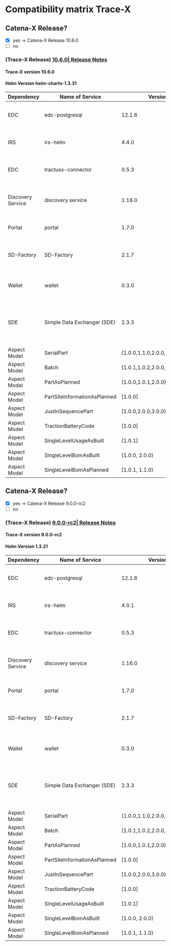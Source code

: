 # Compatibility matrix Trace-X

## Catena-X Release?

- [x] yes -> Catena-X Release 10.6.0
- [ ] no

### (Trace-X Release)  [10.6.0| Release Notes](https://github.com/catenax-ng/tx-traceability-foss/releases/tag/10.6.0)

#### Trace-X version 10.6.0

#### Helm Version helm-charts-1.3.31

| Dependency        | Name of Service              | Version                         | Helm   | Comments                                                                          |
|-------------------|------------------------------|---------------------------------|--------|-----------------------------------------------------------------------------------|
| EDC               | edc-postgresql               | 12.1.6                          | 2.0.0  | Enterprise Data Connector for PostgreSQL                                          |
| IRS               | irs-helm                     | 4.4.0                           | 6.13.0 | Helm charts for Item Relationship Service                                         |
| EDC               | tractusx-connector           | 0.5.3                           | 2.0.0  | Connector for Data Transfer and Registration                                      |
| Discovery Service | discovery service            | 1.16.0                          | 0.1.0  | Service for discovering and registering artifacts                                 |
| Portal            | portal                       | 1.7.0                           | 1.7.0  | Web portal for interacting with Trace-X                                           |
| SD-Factory        | SD-Factory                   | 2.1.7                           | 2.1.8  | Service Discovery Factory for managing dependencies                               |
| Wallet            | wallet                       | 0.3.0                           | 0.3.0  | Secure storage for sensitive information                                          |
| SDE               | Simple Data Exchanger (SDE)  | 2.3.3                           | 0.1.3  | Standalone service for companies to provide data in the Eclipse Tractus-X network |
| Aspect Model      | SerialPart                   | [1.0.0,1.1.0,2.0.0,3.0.0)       | -      |                                                                                   |
| Aspect Model      | Batch                        | [1.0.1,1.0.2,2.0.0,2.0.1,3.0.0) | -      |                                                                                   |
| Aspect Model      | PartAsPlanned                | [1.0.0,1.0.1,2.0.0)             | -      |                                                                                   |
| Aspect Model      | PartSiteInformationAsPlanned | [1.0.0]                         | -      |                                                                                   |
| Aspect Model      | JustInSequencePart           | [1.0.0,2.0.0,3.0.0)             | -      |                                                                                   |
| Aspect Model      | TractionBatteryCode          | [1.0.0]                         | -      |                                                                                   |
| Aspect Model      | SingleLevelUsageAsBuilt      | [1.0.1]                         | -      |                                                                                   |
| Aspect Model      | SingleLevelBomAsBuilt        | [1.0.0, 2.0.0)                  | -      |                                                                                   |
| Aspect Model      | SingleLevelBomAsPlanned      | [1.0.1, 1.1.0)                  | -      |                                                                                   |

## Catena-X Release?

- [x] yes -> Catena-X Release 9.0.0-rc2
- [ ] no

### (Trace-X Release)  [9.0.0-rc2| Release Notes](https://github.com/catenax-ng/tx-traceability-foss/releases/tag/9.0.0-rc2)

#### Trace-X version 9.0.0-rc2

#### Helm Version 1.3.21

| Dependency        | Name of Service              | Version                         | Helm  | Comments                                                                          |
|-------------------|------------------------------|---------------------------------|-------|-----------------------------------------------------------------------------------|
| EDC               | edc-postgresql               | 12.1.6                          | 2.0.0 | Enterprise Data Connector for PostgreSQL                                          |
| IRS               | irs-helm                     | 4.0.1                           | 6.9.1 | Helm charts for Item Relationship Service                                         |
| EDC               | tractusx-connector           | 0.5.3                           | 2.0.0 | Connector for Data Transfer and Registration                                      |
| Discovery Service | discovery service            | 1.16.0                          | 0.1.0 | Service for discovering and registering artifacts                                 |
| Portal            | portal                       | 1.7.0                           | 1.7.0 | Web portal for interacting with Trace-X                                           |
| SD-Factory        | SD-Factory                   | 2.1.7                           | 2.1.8 | Service Discovery Factory for managing dependencies                               |
| Wallet            | wallet                       | 0.3.0                           | 0.3.0 | Secure storage for sensitive information                                          |
| SDE               | Simple Data Exchanger (SDE)  | 2.3.3                           | 0.1.3 | Standalone service for companies to provide data in the Eclipse Tractus-X network |
| Aspect Model      | SerialPart                   | [1.0.0,1.1.0,2.0.0,3.0.0)       | -     |                                                                                   |
| Aspect Model      | Batch                        | [1.0.1,1.0.2,2.0.0,2.0.1,3.0.0) | -     |                                                                                   |
| Aspect Model      | PartAsPlanned                | [1.0.0,1.0.1,2.0.0)             | -     |                                                                                   |
| Aspect Model      | PartSiteInformationAsPlanned | [1.0.0]                         | -     |                                                                                   |
| Aspect Model      | JustInSequencePart           | [1.0.0,2.0.0,3.0.0)             | -     |                                                                                   |
| Aspect Model      | TractionBatteryCode          | [1.0.0]                         | -     |                                                                                   |
| Aspect Model      | SingleLevelUsageAsBuilt      | [1.0.1]                         | -     |                                                                                   |
| Aspect Model      | SingleLevelBomAsBuilt        | [1.0.0, 2.0.0)                  | -     |                                                                                   |
| Aspect Model      | SingleLevelBomAsPlanned      | [1.0.1, 1.1.0)                  | -     |                                                                                   |
